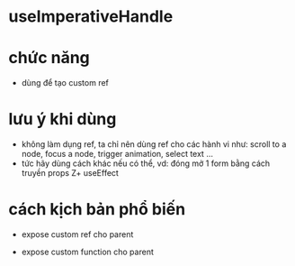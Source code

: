 # useImperativeHandle

# chức năng

- dùng để tạo custom ref

# lưu ý khi dùng

- không làm dụng ref, ta chỉ nên dùng ref cho các hành vi như: scroll to a node, focus a node, trigger animation, select text ...
- tức hãy dùng cách khác nếu có thể, vd: đóng mở 1 form bằng cách truyền props Z+ useEffect

# cách kịch bản phổ biến

- expose custom ref cho parent
<!-- https://react.dev/reference/react/useImperativeHandle#exposing-a-custom-ref-handle-to-the-parent-component -->

- expose custom function cho parent
<!-- https://react.dev/reference/react/useImperativeHandle#exposing-a-custom-ref-handle-to-the-parent-component -->
